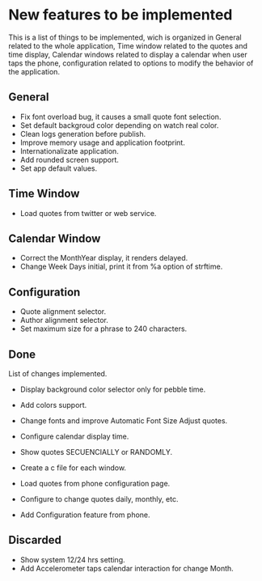 # New features to be implemented

This is a list of things to be implemented, wich is organized in General related to the whole application, Time window related to the quotes and time display, Calendar windows related to display a calendar when user taps the phone, configuration related to options to modify the behavior of the application.

## General
* Fix font overload bug, it causes a small quote font selection.
* Set default backgroud color depending on watch real color.
* Clean logs generation before publish.
* Improve memory usage and application footprint.
* Internationalizate application.
* Add rounded screen support.
* Set app default values.

## Time Window
* Load quotes from twitter or web service.

## Calendar Window
* Correct the MonthYear display, it renders delayed.
* Change Week Days initial, print it from %a option of strftime.

## Configuration
* Quote alignment selector.
* Author alignment selector.
* Set maximum size for a phrase to 240 characters.

## Done

List of changes implemented.
* Display background color selector only for pebble time.
* Add colors support.
* Change fonts and improve Automatic Font Size Adjust quotes.
* Configure calendar display time.
* Show quotes SECUENCIALLY or RANDOMLY.

* Create a c file for each window.
* Load quotes from phone configuration page.
* Configure to change quotes daily, monthly, etc.
* Add Configuration feature from phone.

## Discarded
* Show system 12/24 hrs setting.
* Add Accelerometer taps calendar interaction for change Month.
